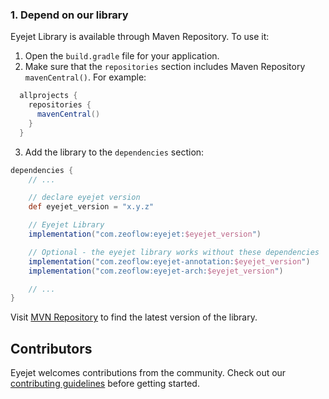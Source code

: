 <!--docs:
title: "Getting Started"
layout: landing
section: docs
path: /docs/getting-started/
-->

### 1. Depend on our library

Eyejet Library is available through Maven Repository.
To use it:

1.  Open the `build.gradle` file for your application.
2.  Make sure that the `repositories` section includes Maven Repository
    `mavenCentral()`. For example:
```groovy
  allprojects {
    repositories {
      mavenCentral()
    }
  }
```

3.  Add the library to the `dependencies` section:
```groovy
dependencies {
    // ...

    // declare eyejet version
    def eyejet_version = "x.y.z"

    // Eyejet Library
    implementation("com.zeoflow:eyejet:$eyejet_version")

    // Optional - the eyejet library works without these dependencies
    implementation("com.zeoflow:eyejet-annotation:$eyejet_version")
    implementation("com.zeoflow:eyejet-arch:$eyejet_version")

    // ...
}
```

Visit [MVN Repository](https://mvnrepository.com/artifact/com.zeoflow/eyejet)
to find the latest version of the library.

## Contributors

Eyejet welcomes contributions from the community. Check out our [contributing guidelines](contributing.md)
before getting started.

